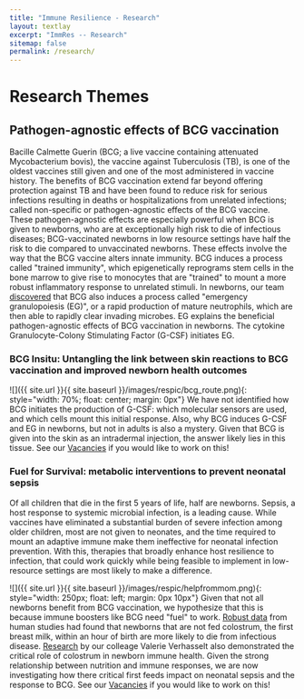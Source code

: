 ```yaml
---
title: "Immune Resilience - Research"
layout: textlay
excerpt: "ImmRes -- Research"
sitemap: false
permalink: /research/
---
```


# Research Themes

## Pathogen-agnostic effects of BCG vaccination
Bacille Calmette Guerin (BCG; a live vaccine containing attenuated Mycobacterium bovis), the vaccine against Tuberculosis (TB), is one of the oldest vaccines still given and one of the most administered in vaccine history. The benefits of BCG vaccination extend far beyond offering protection against TB and have been found to reduce risk for serious infections resulting in deaths or hospitalizations from unrelated infections; called non-specific or pathogen-agnostic effects of the BCG vaccine. These pathogen-agnostic effects are especially powerful when BCG is given to newborns, who are at exceptionally high risk to die of infectious diseases; BCG-vaccinated newborns in low resource settings have half the risk to die compared to unvaccinated newborns. These effects involve the way that the BCG vaccine alters innate immunity. BCG induces a process called "trained immunity", which epigenetically reprograms stem cells in the bone marrow to give rise to monocytes that are "trained" to mount a more robust inflammatory response to unrelated stimuli. In newborns, our team [discovered](https://www.science.org/doi/10.1126/scitranslmed.aax4517) that BCG also induces a process called "emergency granulopoiesis (EG)", or a rapid production of mature neutrophils, which are then able to rapidly clear invading microbes. EG explains the beneficial pathogen-agnostic effects of BCG vaccination in newborns. The cytokine Granulocyte-Colony Stimulating Factor (G-CSF) initiates EG. 

### BCG Insitu: Untangling the link between skin reactions to BCG vaccination and improved newborn health outcomes

![]({{ site.url }}{{ site.baseurl }}/images/respic/bcg_route.png){: style="width: 70%; float: center; margin: 0px"}
We have not identified how BCG initiates the production of G-CSF: which molecular sensors are used, and which cells mount this initial response. Also, why BCG induces G-CSF and EG in newborns, but not in adults is also a mystery. Given that BCG is given into the skin as an intradermal injection, the answer likely lies in this tissue. See our [Vacancies](https://immuneresilience.github.io/vacancies) if you would like to work on this!

### Fuel for Survival: metabolic interventions to prevent neonatal sepsis

Of all children that die in the first 5 years of life, half are newborns. Sepsis, a host response to systemic microbial infection, is a leading cause. While vaccines have eliminated a substantial burden of severe infection among older children, most are not given to neonates, and the time required to mount an adaptive immune make them ineffective for neonatal infection prevention. With this, therapies that broadly enhance host resilience to infection, that could work quickly while being feasible to implement in low-resource settings are most likely to make a difference. 

![]({{ site.url }}{{ site.baseurl }}/images/respic/helpfrommom.png){: style="width: 250px; float: left; margin: 0px  10px"}
Given that not all newborns benefit from BCG vaccination, we hypothesize that this is because immune boosters like BCG need "fuel" to work. [Robust data](https://www.sciencedirect.com/science/article/pii/S0002916523135349?via%3Dihub) from human studies had found that newborns that are not fed colostrum, the first breast milk, within an hour of birth are more likely to die from infectious disease. [Research](https://onlinelibrary.wiley.com/doi/10.1111/all.16054) by our colleage Valerie Verhasselt also demonstrated the critical role of colostrum in newborn immune health. Given the strong relationship between nutrition and immune responses, we are now investigating how there critical first feeds impact on neonatal sepsis and the response to BCG. See our [Vacancies](https://immuneresilience.github.io/vacancies) if you would like to work on this!



